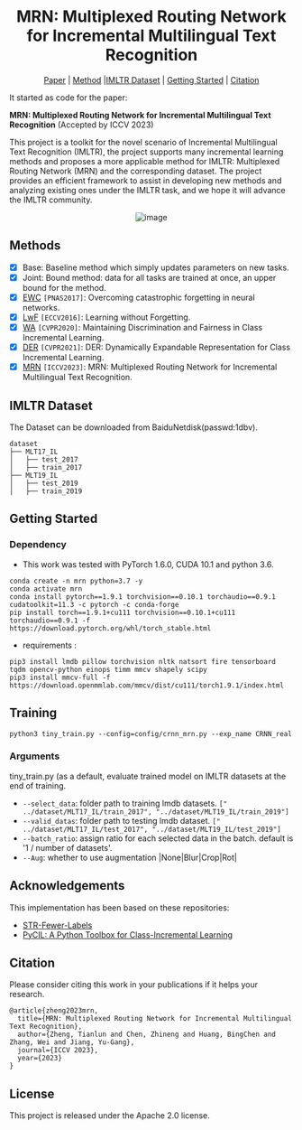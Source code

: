 <div align="center">

# MRN: Multiplexed Routing Network <br/> for Incremental Multilingual Text Recognition

[Paper](https://arxiv.org/abs/2305.14758) | [Method](#methods) |[IMLTR Dataset](#imltr-dataset) | [Getting Started](#getting-started) | [Citation](#citation)

</div>

It started as code for the paper:

**MRN: Multiplexed Routing Network for Incremental Multilingual Text Recognition**
(Accepted by ICCV 2023)

This project is a toolkit for the novel scenario of Incremental Multilingual Text Recognition (IMLTR), the project supports many incremental learning methods and proposes a more applicable method for IMLTR: Multiplexed Routing Network (MRN) and the corresponding dataset. The project provides an efficient framework to assist in developing new methods and analyzing existing ones under the IMLTR task, and we hope it will advance the IMLTR community.

<div align="center">
    
![image](https://github.com/simplify23/MRN/assets/39580716/b865e4c3-e1a4-4fb7-a0d2-91ebc959af46)

</div>


## Methods

* [x] Base: Baseline method which simply updates parameters on new tasks.
* [x] Joint: Bound method: data for all tasks are trained at once, an upper bound for the method.
* [x] [EWC](https://arxiv.org/abs/1612.00796) `[PNAS2017]`: Overcoming catastrophic forgetting in neural networks. 
* [x] [LwF](https://arxiv.org/abs/1911.07053) `[ECCV2016]`:  Learning without Forgetting.
* [x] [WA](https://arxiv.org/abs/1911.07053) `[CVPR2020]`: Maintaining Discrimination and Fairness in Class Incremental Learning. 
* [x] [DER](https://arxiv.org/abs/2103.16788) `[CVPR2021]`: DER: Dynamically Expandable Representation for Class Incremental Learning. 
* [x] [MRN](https://arxiv.org/abs/2305.14758) `[ICCV2023]`: MRN: Multiplexed Routing Network for Incremental Multilingual Text Recognition. 

## IMLTR Dataset
The Dataset can be downloaded from BaiduNetdisk(passwd:1dbv).

```
dataset
├── MLT17_IL
│   ├── test_2017
│   ├── train_2017
├── MLT19_IL
│   ├── test_2019
│   ├── train_2019
```


## Getting Started
### Dependency
- This work was tested with PyTorch 1.6.0, CUDA 10.1 and python 3.6.
```
conda create -n mrn python=3.7 -y
conda activate mrn
conda install pytorch==1.9.1 torchvision==0.10.1 torchaudio==0.9.1 cudatoolkit=11.3 -c pytorch -c conda-forge
pip install torch==1.9.1+cu111 torchvision==0.10.1+cu111 torchaudio==0.9.1 -f https://download.pytorch.org/whl/torch_stable.html
```
- requirements : 
```
pip3 install lmdb pillow torchvision nltk natsort fire tensorboard tqdm opencv-python einops timm mmcv shapely scipy
pip3 install mmcv-full -f https://download.openmmlab.com/mmcv/dist/cu111/torch1.9.1/index.html
```

## Training
```
python3 tiny_train.py --config=config/crnn_mrn.py --exp_name CRNN_real
```
### Arguments
tiny_train.py (as a default, evaluate trained model on IMLTR datasets at the end of training.
* `--select_data`: folder path to training lmdb datasets. `[" ../dataset/MLT17_IL/train_2017", "../dataset/MLT19_IL/train_2019"] `
*  `--valid_datas`: folder path to testing lmdb dataset. `[" ../dataset/MLT17_IL/test_2017", "../dataset/MLT19_IL/test_2019"] `
* `--batch_ratio`: assign ratio for each selected data in the batch. default is '1 / number of datasets'.
* `--Aug`: whether to use augmentation |None|Blur|Crop|Rot|


## Acknowledgements
This implementation has been based on these repositories:
- [STR-Fewer-Labels](https://github.com/ku21fan/STR-Fewer-Labels)
- [PyCIL: A Python Toolbox for Class-Incremental Learning](https://github.com/G-U-N/PyCIL)

## Citation
Please consider citing this work in your publications if it helps your research.
```
@article{zheng2023mrn,
  title={MRN: Multiplexed Routing Network for Incremental Multilingual Text Recognition},
  author={Zheng, Tianlun and Chen, Zhineng and Huang, BingChen and Zhang, Wei and Jiang, Yu-Gang},
  journal={ICCV 2023},
  year={2023}
}
```

## License
This project is released under the Apache 2.0 license.
